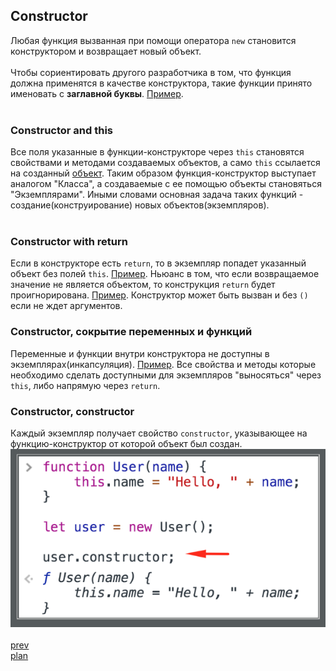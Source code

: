 <h2>Constructor</h2>

<div>
Любая функция вызванная при помощи оператора <code>new</code> становится конструктором и возвращает новый объект.
</div>
<br/>

<div>
Чтобы сориентировать другого разработчика в том, что функция должна применятся в качестве конструктора, такие
функции принято именовать с <strong>заглавной буквы</strong>.
<a href="https://codepen.io/paawel/pen/GLGzQg?editors=1012">Пример</a>.
</div>
<br/>

<h3>Constructor and this</h3>
<div>
Все поля указанные в функции-конструкторе через <code>this</code> становятся свойствами и методами создаваемых объектов, а само
<code>this</code> ссылается на созданный <a href="https://codepen.io/paawel/pen/KYeJRv?editors=1012">объект</a>.
Таким образом функция-конструктор выступает аналогом "Класса", а создаваемые с ее помощью объекты становяться "Экземплярами".
Иными словами основная задача таких функций - создание(конструирование) новых объектов(экземпляров).
</div>
<br/>

<h3>Constructor with return</h3>
<div>
Если в конструкторе есть <code>return</code>, то в экземпляр попадет указанный объект без полей <code>this</code>.
<a href="https://codepen.io/paawel/pen/oOyVjg?editors=1012">Пример</a>.
Ньюанс в том, что если возвращаемое значение не является объектом, то конструкция <code>return</code> будет проигнорирована.
<a href="https://codepen.io/paawel/pen/dLKrXY?editors=1012">Пример</a>.
Конструктор может быть вызван и без <code>()</code> если не ждет аргументов.
</div>

<h3>Constructor, сокрытие переменных и функций</h3>
<div>
Переменные и функции внутри конструктора не доступны в экземплярах(инкапсуляция).
<a href="https://codepen.io/paawel/pen/wZXOdP?editors=1012">Пример</a>. Все свойства и методы которые необходимо сделать доступными
для экземпляров "выносяться" через <code>this</code>, либо напрямую через <code>return</code>.
</div>

<h3>Constructor, constructor</h3>
<div>
Каждый экземпляр получает свойство <code>constructor</code>, указывающее на функцию-конструктор от которой объект был создан.

<br/>
<img src="./media/03-1.png">
</div>

<br/>
<a href="02.md">prev</a>
<br/>
<a href="00.md">plan</a>

